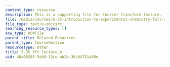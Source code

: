 ```yaml
---
content_type: resource
description: This is a supporting file for fourier transform lecture.
file: /media/courses/5-35-introduction-to-experimental-chemistry-fall-2012/40a0626f5eb812ceab2b36c64751a89e_5.35_fft_lecture.m
file_type: text/x-objcsrc
learning_resource_types: []
ocw_type: OCWFile
parent_title: Related Resources
parent_type: CourseSection
resourcetype: Other
title: 5.35_fft_lecture.m
uid: 40a0626f-5eb8-12ce-ab2b-36c64751a89e
---
```

